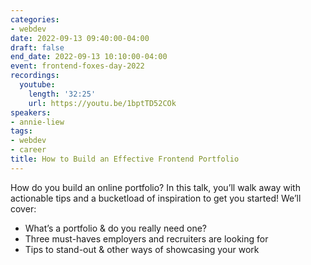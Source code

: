 ```yaml
---
categories:
- webdev
date: 2022-09-13 09:40:00-04:00
draft: false
end_date: 2022-09-13 10:10:00-04:00
event: frontend-foxes-day-2022
recordings:
  youtube:
    length: '32:25'
    url: https://youtu.be/1bptTD52COk
speakers:
- annie-liew
tags:
- webdev
- career
title: How to Build an Effective Frontend Portfolio
---
```



How do you build an online portfolio? In this talk, you’ll walk away with actionable tips and a bucketload of inspiration to get you started! We’ll cover:

- What’s a portfolio & do you really need one?
- Three must-haves employers and recruiters are looking for
- Tips to stand-out & other ways of showcasing your work
